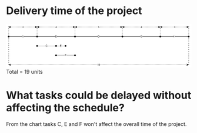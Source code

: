 # Delivery time of the project
![Delivery time chart.](./basic-schedulling.png)
Total = 19 units

# What tasks could be delayed without affecting the schedule?
From the chart tasks C, E and F won't affect the overall time of the project.